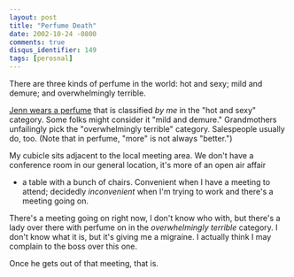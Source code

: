 ```yaml
---
layout: post
title: "Perfume Death"
date: 2002-10-24 -0800
comments: true
disqus_identifier: 149
tags: [perosnal]
---
```

There are three kinds of perfume in the world: hot and sexy; mild and
demure; and overwhelmingly terrible.

 [Jenn wears a perfume](/archive/2002/10/21/waxing-philosophic.aspx)
that is classified *by me* in the "hot and sexy" category. Some folks
might consider it "mild and demure." Grandmothers unfailingly pick the
"overwhelmingly terrible" category. Salespeople usually do, too. (Note
that in perfume, "more" is not always "better.")

 My cubicle sits adjacent to the local meeting area. We don't have a
conference room in our general location, it's more of an open air affair
- a table with a bunch of chairs. Convenient when I have a meeting to
attend; decidedly *inconvenient* when I'm trying to work and there's a
meeting going on.

 There's a meeting going on right now, I don't know who with, but
there's a lady over there with perfume on in the *overwhelmingly
terrible* category. I don't know what it is, but it's giving me a
migraine. I actually think I may complain to the boss over this one.

 Once he gets out of that meeting, that is.
